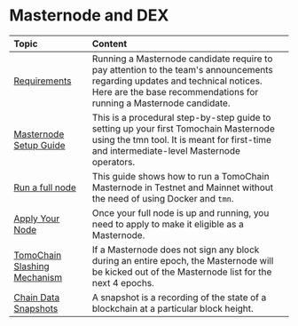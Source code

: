 # Masternode and DEX

| Topic | Content |
| :--- | :--- |
| [Requirements](masternode/requirements.md) | Running a Masternode candidate require to pay attention to the team's announcements regarding updates and technical notices. Here are the base recommendations for running a Masternode candidate. |
| [Masternode Setup Guide](masternode/masternode-setup-guide.md) | This is a procedural step-by-step guide to setting up your first Tomochain Masternode using the tmn tool. It is meant for first-time and intermediate-level Masternode operators. |
| [Run a full node](masternode/run-a-full-node/) | This guide shows how to run a TomoChain Masternode in Testnet and Mainnet without the need of using Docker and `tmn`. |
| [Apply Your Node ](masternode/apply-your-node.md) | Once your full node is up and running, you need to apply to make it eligible as a Masternode. |
| [TomoChain Slashing Mechanism](masternode/tomochain-slashing-mechanism.md) | If a Masternode does not sign any block during an entire epoch, the Masternode will be kicked out of the Masternode list for the next 4 epochs. |
| [Chain Data Snapshots](masternode/chain-data-snapshots.md) | A snapshot is a recording of the state of a blockchain at a particular block height. |



